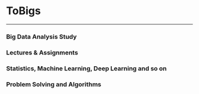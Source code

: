 # ToBigs

---

### Big Data Analysis Study

### Lectures & Assignments  

### Statistics, Machine Learning, Deep Learning and so on

### Problem Solving and Algorithms
